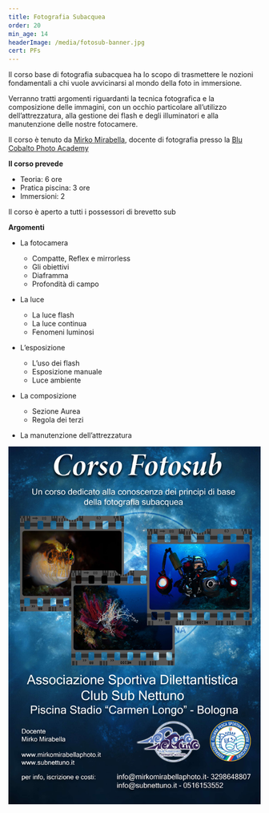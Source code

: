 ```yaml
---
title: Fotografia Subacquea
order: 20
min_age: 14
headerImage: /media/fotosub-banner.jpg
cert: PFs
---
```


Il corso base di fotografia subacquea ha lo scopo di trasmettere le nozioni fondamentali a chi vuole avvicinarsi al mondo della foto in immersione.

Verranno tratti argomenti riguardanti la tecnica fotografica e la composizione delle immagini, con un occhio particolare all’utilizzo dell’attrezzatura, alla gestione dei flash e degli illuminatori e alla manutenzione delle nostre fotocamere.

Il corso è tenuto da [Mirko Mirabella](http://www.mirkomirabellaphoto.it), docente di fotografia presso la [Blu Cobalto Photo Academy](http://www.blucobaltophotoacademy.it)

**Il corso prevede**

- Teoria: 6 ore
- Pratica piscina: 3 ore
- Immersioni: 2

Il corso è aperto a tutti i possessori di brevetto sub

**Argomenti**

- La fotocamera

  - Compatte, Reflex e mirrorless
  - Gli obiettivi
  - Diaframma
  - Profondità di campo

- La luce

  - La luce flash
  - La luce continua
  - Fenomeni luminosi

- L’esposizione

  - L’uso dei flash
  - Esposizione manuale
  - Luce ambiente

- La composizione

  - Sezione Aurea
  - Regola dei terzi

- La manutenzione dell’attrezzatura

![](../media/fotosub-locandina.jpg)
